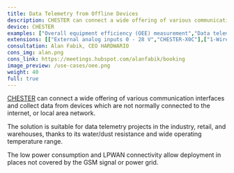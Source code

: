```yaml
---
title: Data Telemetry from Offline Devices
description: CHESTER can connect a wide offering of various communication interfaces and collect data from devices which are not normally connected online. That, for instance, allows industrial machines monitoring.
device: CHESTER
examples: ["Overall equipment efficiency (OEE) measurement","Data telemetry from brake system on a mining machine","Cathodic protection monitoring of distribution pipes","Industrial weight scale monitoring"]
extensions: [["External analog inputs 0 - 28 V","CHESTER-X0C"],["1-Wire","CHESTER-X1"],["TTL/CMOS UART","CHESTER-X2A"],["RS-485 - MODBUS", "CHESTER-X2B"],["Current loop input 4 - 20 mA","CHESTER-X4C"], ["Weight scale", "CHESTER-X6"]]
consultation: Alan Fabik, CEO HARDWARIO
cons_img: alan.png
cons_link: https://meetings.hubspot.com/alanfabik/booking
image_preview: /use-cases/oee.png
weight: 40
full: true
---
```


[CHESTER](/chester/) can connect a wide offering of various communication interfaces and collect data from devices which are not normally connected to the internet, or local area network.

The solution is suitable for data telemetry projects in the industry, retail, and warehouses, thanks to its water/dust resistance and wide operating temperature range.

The low power consumption and LPWAN connectivity allow deployment in places not covered by the GSM signal or power grid.
